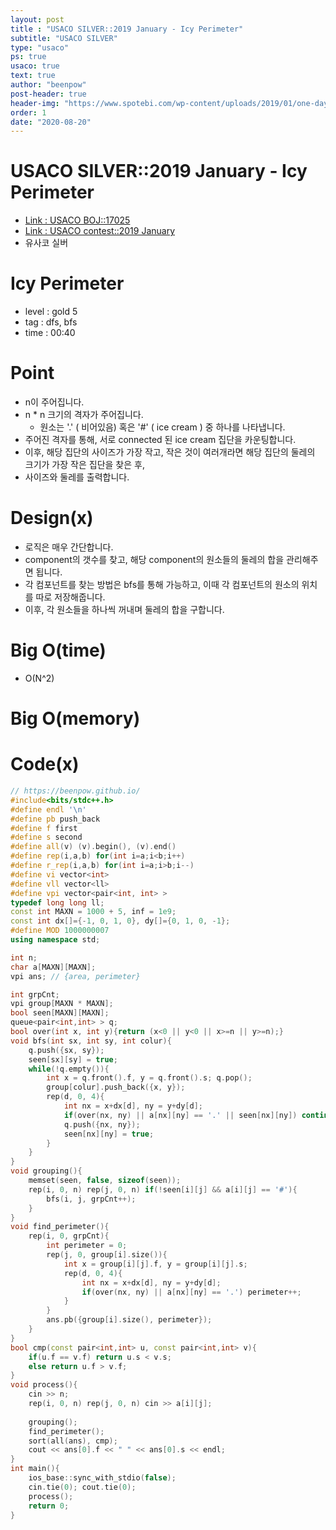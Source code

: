 ```yaml
---
layout: post
title : "USACO SILVER::2019 January - Icy Perimeter"
subtitle: "USACO SILVER"
type: "usaco"
ps: true
usaco: true
text: true
author: "beenpow"
post-header: true
header-img: "https://www.spotebi.com/wp-content/uploads/2019/01/one-day-day-one-workout-motivation-spotebi.jpg"
order: 1
date: "2020-08-20"
---
```


# USACO SILVER::2019 January - Icy Perimeter
- [Link : USACO BOJ::17025](https://www.acmicpc.net/problem/17025)
- [Link : USACO contest::2019 January](http://www.usaco.org/index.php?page=jan19results)
- 유사코 실버

# Icy Perimeter

- level : gold 5
- tag : dfs, bfs
- time : 00:40

# Point
- n이 주어집니다.
- n * n 크기의 격자가 주어집니다.
  - 원소는 '.' ( 비어있음) 혹은 '#' ( ice cream ) 중 하나를 나타냅니다.
- 주어진 격자를 통해, 서로 connected 된 ice cream 집단을 카운팅합니다.
- 이후, 해당 집단의 사이즈가 가장 작고, 작은 것이 여러개라면 해당 집단의 둘레의 크기가 가장 작은 집단을 찾은 후,
- 사이즈와 둘레를 출력합니다.

# Design(x)
- 로직은 매우 간단합니다.
- component의 갯수를 찾고, 해당 component의 원소들의 둘레의 합을 관리해주면 됩니다.
- 각 컴포넌트를 찾는 방법은 bfs를 통해 가능하고, 이때 각 컴포넌트의 원소의 위치를 따로 저장해줍니다.
- 이후, 각 원소들을 하나씩 꺼내며 둘레의 합을 구합니다.

# Big O(time)
- O(N^2)

# Big O(memory)

# Code(x)

```cpp
// https://beenpow.github.io/
#include<bits/stdc++.h>
#define endl '\n'
#define pb push_back
#define f first
#define s second
#define all(v) (v).begin(), (v).end()
#define rep(i,a,b) for(int i=a;i<b;i++)
#define r_rep(i,a,b) for(int i=a;i>b;i--)
#define vi vector<int>
#define vll vector<ll>
#define vpi vector<pair<int, int> >
typedef long long ll;
const int MAXN = 1000 + 5, inf = 1e9;
const int dx[]={-1, 0, 1, 0}, dy[]={0, 1, 0, -1};
#define MOD 1000000007
using namespace std;

int n;
char a[MAXN][MAXN];
vpi ans; // {area, perimeter}

int grpCnt;
vpi group[MAXN * MAXN];
bool seen[MAXN][MAXN];
queue<pair<int,int> > q;
bool over(int x, int y){return (x<0 || y<0 || x>=n || y>=n);}
void bfs(int sx, int sy, int colur){
    q.push({sx, sy});
    seen[sx][sy] = true;
    while(!q.empty()){
        int x = q.front().f, y = q.front().s; q.pop();
        group[colur].push_back({x, y});
        rep(d, 0, 4){
            int nx = x+dx[d], ny = y+dy[d];
            if(over(nx, ny) || a[nx][ny] == '.' || seen[nx][ny]) continue;
            q.push({nx, ny});
            seen[nx][ny] = true;
        }
    }
}
void grouping(){
    memset(seen, false, sizeof(seen));
    rep(i, 0, n) rep(j, 0, n) if(!seen[i][j] && a[i][j] == '#'){
        bfs(i, j, grpCnt++);
    }
}
void find_perimeter(){
    rep(i, 0, grpCnt){
        int perimeter = 0;
        rep(j, 0, group[i].size()){
            int x = group[i][j].f, y = group[i][j].s;
            rep(d, 0, 4){
                int nx = x+dx[d], ny = y+dy[d];
                if(over(nx, ny) || a[nx][ny] == '.') perimeter++;
            }
        }
        ans.pb({group[i].size(), perimeter});
    }
}
bool cmp(const pair<int,int> u, const pair<int,int> v){
    if(u.f == v.f) return u.s < v.s;
    else return u.f > v.f;
}
void process(){
    cin >> n;
    rep(i, 0, n) rep(j, 0, n) cin >> a[i][j];
    
    grouping();
    find_perimeter();
    sort(all(ans), cmp);
    cout << ans[0].f << " " << ans[0].s << endl;
}
int main(){
    ios_base::sync_with_stdio(false);
    cin.tie(0); cout.tie(0);
    process();
    return 0;
}
```
